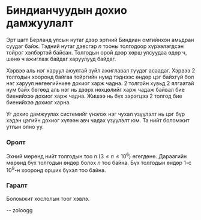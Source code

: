 Биндианчуудын дохио дамжуулалт
==============================
Эрт цагт Берланд улсын нутаг дээр эртний Биндиан омгийнхон амьдран суудаг байж.
Тэдний нутаг дэвсгэр $n$ тооны толгодоор хүрээлэгдсэн тойрог хэлбэртэй байсан.
Толгодын орой дээр хөрш улсуудаа өдөр ч, шөнө ч ажиглаж байдаг харуулууд байдаг.

Хэрвээ аль нэг харуул аюултай зүйл ажиглавал түүдэг асаадаг. Хэрвээ $2$ толгодын
хооронд байгаа тойргийн нумд тэднээс өндөр цэг байхгүй бол нэг харуул
нөгөөгийнхөө дохиог харж чадна. $2$ толгойн хувьд $2$ ялгаатай нум байх бөгөөд
аль нэг нь дээрх нөхцөлийг харж чадаж байвал бие биенийхээ дохиог харж чадна.
Жишээ нь бүх зэрэгцээ $2$ толгод бие биенийхээ дохиог харна.

Уг дохио дамжуулах системийг үнэлэх нэг чухал үзүүлэлт нь цэг бүр хэдэн цэгийн
дохиог хүлээн авч чадах үзүүлэлт юм. Та нийт боломжит утгын олно уу.


### Оролт
Эхний мөрөнд нийт толгодын тоо $n$ ($3 ≤ n ≤ 10^6$) өгөгдөнө. Дараагийн мөрөнд
бүх толгодын өндөр болох $n$ тоо байна. Бүх толгодын өндөр $1$-с $10^9$-н
хооронд орших бүхэл тоо байна.


### Гаралт
Боломжит хослолын тоог хэвлэ.

-- zoloogg
